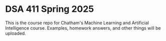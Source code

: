 # DSA 411 Spring 2025

This is the course repo for Chatham's Machine Learning and Artificial Intelligence course. Examples, homework answers, and other things will be uploaded.
